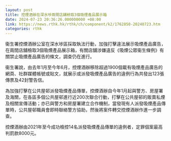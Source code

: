 ```yaml
---
layout: post
title: 控煙酒辦在深水埗兩間店舖檢取3個吸煙產品展示箱
date: 2024-07-23 20:36:26.000000000 +08:00
link: https://news.rthk.hk/rthk/ch/component/k2/1762850-20240723.htm
categories: rthk
---
```


衞生署控煙酒辦公室在深水埗區採取執法行動，加強打擊違法展示吸煙產品廣告，在兩間店舖檢取3個吸煙產品展示箱，有關店舖涉嫌違反《吸煙公眾衞生條例》有關禁止吸煙產品廣告的條文，調查仍在進行。

衞生署說，由去年1月至今年6月，控煙酒辦移除超過1900個載有吸煙產品廣告的網頁、社群媒體帳號或貼文，就展示或派發吸煙產品廣告的違例行為共發出123張傳票及42封警告信。

為加強打擊在公共屋邨派發吸煙產品傳單，控煙酒辦自今年1月起與警方、房屋署及海關，在各區多個公共屋邨進行近200次聯合行動，打擊在公共屋邨的販賣私煙及相關宣傳活動；亦已與警方和房屋署建立合作機制，當發現有人派發吸煙產品傳單時，公共屋邨職員會即時聯絡警方協助，然後將案件轉交控煙酒辦作進一步調查。

控煙酒辦由2021年至今成功檢控14名派發吸煙產品傳單的違例者，定罪個案最高判罰款8000元。
